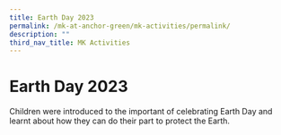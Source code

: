 ```yaml
---
title: Earth Day 2023
permalink: /mk-at-anchor-green/mk-activities/permalink/
description: ""
third_nav_title: MK Activities
---
```

# Earth Day 2023


Children were introduced to the important of celebrating Earth Day and learnt about how they can do their part to protect the Earth.

